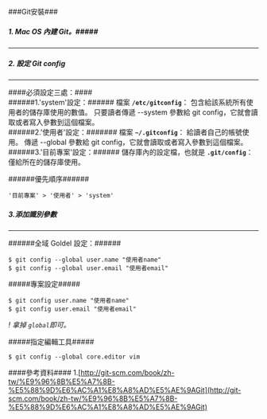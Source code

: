 ###Git安裝###
<br>
##### 1. Mac OS 內建 Git。#####

*********************************

##### 2. 設定 Git config #####

*********************************

####必須設定三處：####
<br>
######1.'system'設定：######
檔案 **`/etc/gitconfig`**： 包含給該系統所有使用者的儲存庫使用的數值。 只要讀者傳遞 --system 參數給 git config，它就會讀取或者寫入參數到這個檔案。
<br>
######2.'使用者'設定：#######
檔案 **`~/.gitconfig`**： 給讀者自己的帳號使用。 傳遞 --global 參數給 git config，它就會讀取或者寫入參數到這個檔案。 
<br>
######3.'目前專案'設定：######
儲存庫內的設定檔，也就是 **`.git/config`**： 僅給所在的儲存庫使用。

######優先順序######

```````````
'目前專案' > '使用者' > 'system'
```````````

##### 3.添加識別參數 #####

---------------------

######全域 Goldel 設定：######

```````
$ git config --global user.name "使用者name"
$ git config --global user.email "使用者email"

```````

#####專案設定#####

```````
$ git config user.name "使用者name"
$ git config user.email "使用者email"

```````
*! 拿掉 `global`即可。*

#####指定編輯工具#####

``````
$ git config --global core.editor vim

``````



####參考資料####
1.[http://git-scm.com/book/zh-tw/%E9%96%8B%E5%A7%8B-%E5%88%9D%E6%AC%A1%E8%A8%AD%E5%AE%9AGit](http://git-scm.com/book/zh-tw/%E9%96%8B%E5%A7%8B-%E5%88%9D%E6%AC%A1%E8%A8%AD%E5%AE%9AGit)



